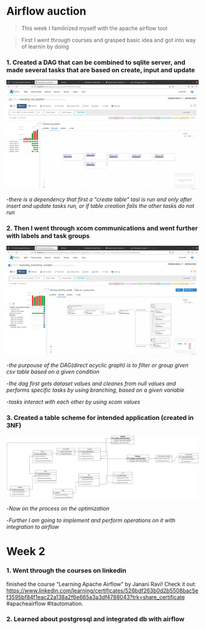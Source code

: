 
# Airflow auction


> This week I familirized myself with the apache airflow tool

> First I went through courses and grasped basic idea and got into way of learnin by doing

### 1. Created a DAG that can be combined to sqlite server, and made several tasks that are based on create, input and update

![alt graph](/airflow%20auction/graphs/execute%20sql%20pipeline.jpg)

-*there is a dependency that first a "create table" tasl is run and only after insert and update tasks run, or if table creation fails the other tasks do not run*



### 2. Then I went through xcom communications and went further with labels and task groups

![alt graph](/airflow%20auction/graphs/execute%20with%20branching.jpg)

-*the purpouse of the DAG(direct acyclic graph) is to filter or group given csv table based on a given condition* 

-*the dag first gets dataset values and cleanes from null values and performs specific tasks by using branching, based on a given variable*

-*tasks interact with each other by using xcom values*

### 3. Created a table scheme for intended application (created in 3NF)

![alt auction table schema](/airflow%20auction/auction%20database%20scheme.png)

-*Now on the process on the optimization*

-*Further I am going to implement and perform operations on it with integration to airflow*


# Week 2

### 1. Went through the courses on linkedin

finished the course “Learning Apache Airflow” by Janani Ravi! Check it out: https://www.linkedin.com/learning/certificates/526bdf263b0d2b5508bac5ef3595bf84f1eac22a138a2f6e665a3a3df4788043?trk=share_certificate #apacheairflow #itautomation.


### 2. Learned about postgresql and integrated db with airflow



